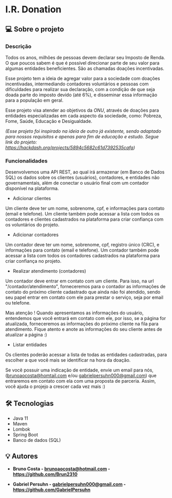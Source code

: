 # I.R. Donation

## 💻 Sobre o projeto


### Descrição
Todos os anos, milhões de pessoas devem declarar seu Imposto de Renda. O que poucos sabem é que
é possível direcionar parte de seu valor para algumas entidades beneficientes.
São as chamadas doações incentivadas.

Esse projeto tem a ideia de agregar valor para a sociedade com doações incentivadas,
intermediando contadores voluntários e pessoas com dificuldades para realizar sua declaração,
com a condição de que seja doada parte do imposto devido (até 6%),
e disseminar essa informação para a população em geral.

Esse projeto visa atender ao objetivos da *ONU*, através de doações para entidades especializadas em cada aspecto da sociedade, como:
Pobreza, Fome, Saúde, Educação e Desigualdade.


*(Esse projeto foi inspirado na ideia de outro já existente, sendo adaptado para
nossos requisitos e apenas para fim de educação e estudo. Segue link do projeto:
https://hackdash.org/projects/5894c5682c61d7392535cafa)*

### Funcionalidades
Desenvolvemos uma API REST, ao qual irá armazenar (em Banco de Dados SQL) os dados sobre os clientes (usuários),
contadores, e entidades não governamentais, além de conectar o usuário final com um contador disponível na plataforma.

* Adicionar clientes

Um cliente deve ter um nome, sobrenome, cpf, e informações para contato (email e telefone). 
Um cliente também pode acessar a lista com todos os contadores e clientes cadastrados na plataforma para criar confiança com os voluntários do projeto.

* Adicionar contadores

Um contador deve ter um nome, sobrenome, cpf, registro único (CRC), e informações para contato (email e telefone).
Um contador também pode acessar a lista com todos os contadores cadastrados na plataforma para criar confiança no projeto.

* Realizar atendimento (contadores)

Um contador deve entrar em contato com um cliente. Para isso, na url "/contador/atendimento", 
forneceremos para o contador as informações de contato do próximo cliente cadastrado que ainda não foi atendido, 
sendo seu papel entrar em contato com ele para prestar o serviço, seja por email ou telefone. 

Mas atenção ! Quando apresentamos as informações do usuário, entendemos que você entrará em contato com ele, por isso,
se a página for atualizada, forneceremos as informações do próximo cliente na fila para atendimento. 
Fique atento e anote as informações do seu cliente antes de atualizar a página :) 

* Listar entidades

Os clientes poderão acessar a lista de todas as entidades cadastradas, para escolher a que você mais se identificar na hora da doação.

Se você possuir uma indicação de entidade, envie um email para nós, (brunoaocosta@homtail.com e/ou gabrielpersuhn000@gmail.com)
que entraremos em contato com ela com uma proposta de parceria.
Assim, você ajuda o projejo a crescer cada vez mais :)


## 🛠 Tecnologias
- Java 11
- Maven
- Lombok
- Spring Boot
- Banco de dados (SQL)


## 💡 Autores

* **Bruno Costa - brunoaocosta@hotmail.com - https://github.com/Brun2310**

* **Gabriel Persuhn - gabrielpersuhn000@gmail.com - https://github.com/GabrielPersuhn**
